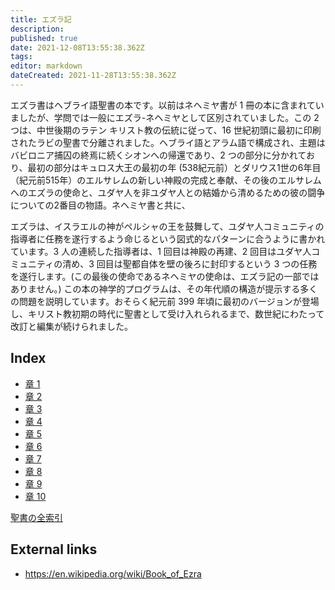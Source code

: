 ```yaml
---
title: エズラ記
description: 
published: true
date: 2021-12-08T13:55:38.362Z
tags: 
editor: markdown
dateCreated: 2021-11-28T13:55:38.362Z
---
```


エズラ書はヘブライ語聖書の本です。以前はネヘミヤ書が 1 冊の本に含まれていましたが、学問では一般にエズラ-ネヘミヤとして区別されていました。この 2 つは、中世後期のラテン キリスト教の伝統に従って、16 世紀初頭に最初に印刷されたラビの聖書で分離されました。ヘブライ語とアラム語で構成され、主題はバビロニア捕囚の終焉に続くシオンへの帰還であり、2 つの部分に分かれており、最初の部分はキュロス大王の最初の年 (538紀元前）とダリウス1世の6年目（紀元前515年）のエルサレムの新しい神殿の完成と奉献、その後のエルサレムへのエズラの使命と、ユダヤ人を非ユダヤ人との結婚から清めるための彼の闘争についての2番目の物語。ネヘミヤ書と共に、

エズラは、イスラエルの神がペルシャの王を鼓舞して、ユダヤ人コミュニティの指導者に任務を遂行するよう命じるという図式的なパターンに合うように書かれています。3 人の連続した指導者は、1 回目は神殿の再建、2 回目はユダヤ人コミュニティの清め、3 回目は聖都自体を壁の後ろに封印するという 3 つの任務を遂行します。(この最後の使命であるネヘミヤの使命は、エズラ記の一部ではありません。) この本の神学的プログラムは、その年代順の構造が提示する多くの問題を説明しています。おそらく紀元前 399 年頃に最初のバージョンが登場し、キリスト教初期の時代に聖書として受け入れられるまで、数世紀にわたって改訂と編集が続けられました。

## Index

- [章 1](/ja/Bible/Ezra/1)
- [章 2](/ja/Bible/Ezra/2)
- [章 3](/ja/Bible/Ezra/3)
- [章 4](/ja/Bible/Ezra/4)
- [章 5](/ja/Bible/Ezra/5)
- [章 6](/ja/Bible/Ezra/6)
- [章 7](/ja/Bible/Ezra/7)
- [章 8](/ja/Bible/Ezra/8)
- [章 9](/ja/Bible/Ezra/9)
- [章 10](/ja/Bible/Ezra/10)


[聖書の全索引](/ja/index/bible)


## External links

- https://en.wikipedia.org/wiki/Book_of_Ezra